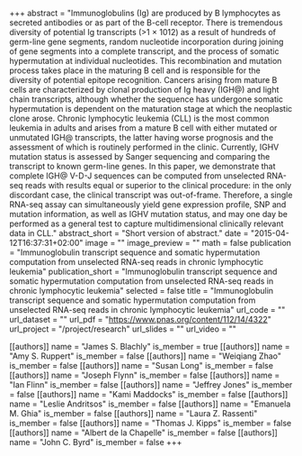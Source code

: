 +++
abstract = "Immunoglobulins (Ig) are produced by B lymphocytes as secreted antibodies or as part of the B-cell receptor. There is tremendous diversity of potential Ig transcripts (>1 × 1012) as a result of hundreds of germ-line gene segments, random nucleotide incorporation during joining of gene segments into a complete transcript, and the process of somatic hypermutation at individual nucleotides. This recombination and mutation process takes place in the maturing B cell and is responsible for the diversity of potential epitope recognition. Cancers arising from mature B cells are characterized by clonal production of Ig heavy (IGH@) and light chain transcripts, although whether the sequence has undergone somatic hypermutation is dependent on the maturation stage at which the neoplastic clone arose. Chronic lymphocytic leukemia (CLL) is the most common leukemia in adults and arises from a mature B cell with either mutated or unmutated IGH@ transcripts, the latter having worse prognosis and the assessment of which is routinely performed in the clinic. Currently, IGHV mutation status is assessed by Sanger sequencing and comparing the transcript to known germ-line genes. In this paper, we demonstrate that complete IGH@ V-D-J sequences can be computed from unselected RNA-seq reads with results equal or superior to the clinical procedure: in the only discordant case, the clinical transcript was out-of-frame. Therefore, a single RNA-seq assay can simultaneously yield gene expression profile, SNP and mutation information, as well as IGHV mutation status, and may one day be performed as a general test to capture multidimensional clinically relevant data in CLL."
abstract_short = "Short version of abstract."
date = "2015-04-12T16:37:31+02:00"
image = ""
image_preview = ""
math = false
publication = "Immunoglobulin transcript sequence and somatic hypermutation computation from unselected RNA-seq reads in chronic lymphocytic leukemia"
publication_short = "Immunoglobulin transcript sequence and somatic hypermutation computation from unselected RNA-seq reads in chronic lymphocytic leukemia"
selected = false
title = "Immunoglobulin transcript sequence and somatic hypermutation computation from unselected RNA-seq reads in chronic lymphocytic leukemia"
url_code = ""
url_dataset = ""
url_pdf = "https://www.pnas.org/content/112/14/4322"
url_project = "/project/research"
url_slides = ""
url_video = ""

[[authors]]
    name = "James S. Blachly"
    is_member = true
[[authors]]
    name = "Amy S. Ruppert"
    is_member = false
[[authors]]
    name = "Weiqiang Zhao"
    is_member = false
[[authors]]
    name = "Susan Long"
    is_member = false
[[authors]]
    name = "Joseph Flynn"
    is_member = false
[[authors]]
    name = "Ian Flinn"
    is_member = false
[[authors]]
    name = "Jeffrey Jones"
    is_member = false
[[authors]]
    name = "Kami Maddocks"
    is_member = false
[[authors]]
    name = "Leslie Andritsos"
    is_member = false
[[authors]]
    name = "Emanuela M. Ghia"
    is_member = false
[[authors]]
    name = "Laura Z. Rassenti"
    is_member = false
[[authors]]
    name = "Thomas J. Kipps"
    is_member = false
[[authors]]
    name = "Albert de la Chapelle"
    is_member = false
[[authors]]
    name = "John C. Byrd"
    is_member = false
+++
